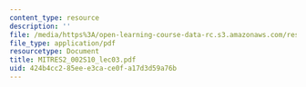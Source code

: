 ```yaml
---
content_type: resource
description: ''
file: /media/https%3A/open-learning-course-data-rc.s3.amazonaws.com/res-2-002-finite-element-procedures-for-solids-and-structures-spring-2010/424b4cc285eee3cace0fa17d3d59a76b_MITRES2_002S10_lec03.pdf
file_type: application/pdf
resourcetype: Document
title: MITRES2_002S10_lec03.pdf
uid: 424b4cc2-85ee-e3ca-ce0f-a17d3d59a76b
---
```

